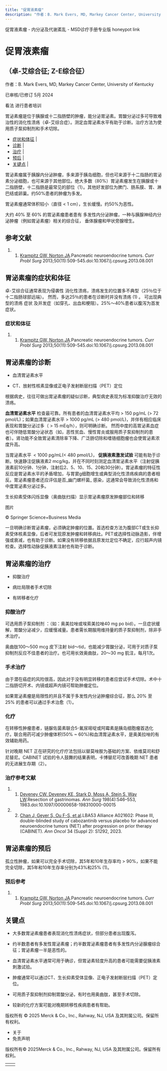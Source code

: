 ```yaml
---
title: "促胃液素瘤"
description: "作者：B. Mark Evers, MD, Markey Cancer Center, University of Kentucky"
---
```


﻿促胃液素瘤 \- 内分泌及代谢紊乱 \- MSD诊疗手册专业版 honeypot link

# 促胃液素瘤

## （卓-艾综合征; Z-E综合征）

作者：B. Mark Evers, MD, Markey Cancer Center, University of Kentucky

已审核/已修订 5月 2024

看法 进行患者培训

胃泌素瘤是位于胰腺或十二指肠壁的肿瘤，能分泌胃泌素。胃酸分泌过多可导致难治性的消化性溃疡（卓-艾综合症）。测定血胃泌素水平有助于诊断。治疗方法为使用质子泵抑制剂和手术切除。

- [症状和体征](#症状和体征_v91054056_zh) \|
- [诊断](#诊断_v91054070_zh) \|
- [治疗](#治疗_v91054086_zh) \|
- [预后](#预后_v91054122_zh) \|
- [关键点](#关键点_v91054133_zh) \|

胃泌素瘤属于胰腺内分泌肿瘤，多来源于胰岛细胞，但也可来源于十二指肠的胃泌素分泌细胞，也可来源于其他部位。绝大多数（80%）胃泌素瘤发生在胰腺或十二指肠壁，十二指肠是最常见的部位（1）。其他好发部位为脾门、肠系膜、胃、淋巴结或卵巢。约50%患者的肿瘤为多发。

胃泌素瘤通常体积较小（直径 < 1 cm），生长缓慢。约50%为恶性。

大约 40% 至 60% 的胃泌素瘤患者患有 多发性内分泌肿瘤，一种与胰腺神经内分泌肿瘤（例如胃泌素瘤）相关的综合征， 垂体腺瘤和甲状旁腺增生。

## 参考文献

1. 1. [Krampitz GW, Norton JA](https://pubmed.ncbi.nlm.nih.gov/24206780/).Pancreatic neuroendocrine tumors. _Curr Probl Surg_ 2013;50(11):509-545.doi:10.1067/j.cpsurg.2013.08.001


## 胃泌素瘤的症状和体征

卓-艾综合征通常表现为侵袭性 消化性溃疡，溃疡发生的位置多不典型（25％位于十二指肠球部远端）。 然而，多达25％的患者在诊断时并没有溃疡 (1) 。 可出现典型的溃疡 症状 及并发症（如穿孔、出血和梗阻）。25%～40%患者以腹泻为首发症状。

### 症状和体征

1. 1. [Krampitz GW, Norton JA](https://pubmed.ncbi.nlm.nih.gov/24206780/).Pancreatic neuroendocrine tumors. _Curr Probl Surg_ 2013;50(11):509-545.doi:10.1067/j.cpsurg.2013.08.001


## 胃泌素瘤的诊断

- 血清胃泌素水平

- CT、放射性核素显像或正电子发射断层扫描（PET）定位


根据病史，往往可做出胃泌素瘤的疑似诊断，典型病史表现为标准抑酸治疗无效的溃疡。

**血清胃泌素水平** 检查最可靠。所有患者的血清胃泌素水平均 > 150 pg/mL (> 72 pmol/L)；如果血清胃泌素水平 > 1000 pg/mL (> 480 pmol/L)，并伴有相应临床表现和胃酸分泌过多（ > 15 mEq/h），则可明确诊断。 然而中度的高胃泌素血症也可伴随低胃酸分泌状态（如，恶性贫血、慢性胃炎或服用质子泵抑制剂的患者）。肾功能不全致胃泌素清除率下降、广泛肠切除和嗜铬细胞瘤也会使胃泌素浓度升高。

当胃泌素水平  < 1000 pg/mL(< 480 pmol/L)， **促胰液素激发试验** 可能有助于诊断。快速静注促胰液素2 mcg/kg，并在不同时刻测定血清胃泌素水平（注射促胰液素前10分钟、1分钟，注射后2、5、10、15、20和30分钟）。胃泌素瘤的特征性反应是胃泌素水平的矛盾增加，与胃窦g细胞增生或典型消化性溃疡疾病的患者相反。胃泌素瘤患者还应评估是否_幽门螺杆菌_ 感染，这通常会导致消化性溃疡和中度胃泌素分泌过多。

生长抑素受体闪烁显像（奥曲肽扫描）显示胃泌素瘤原发肿瘤部位和转移



图片

© Springer Science+Business Media

一旦明确诊断胃泌素瘤，必须确定肿瘤的位置。首选检查方法为腹部CT或生长抑素受体核素显像，后者可发现原发肿瘤和转移病灶。PET或选择性动脉造影，伴增强或衰减，也有助于诊断。如果没有转移依据且原发灶定位不确定，应行超声内镜检查。选择性动脉促胰液素注射也有助于诊断。

## 胃泌素瘤的治疗

- 抑酸治疗

- 病灶局限者手术切除

- 有转移者化疗


### 抑酸治疗

可选用质子泵抑制剂 ：（如：奥美拉唑或埃索美拉唑40 mg po bid）。一旦症状缓解，胃酸分泌减少，应缓慢减量。患者需长期服用维持量的质子泵抑制剂，除非手术治疗。

奥曲肽100～500 mcg 皮下注射 bid～tid，也能减少胃酸分泌，可用于对质子泵抑制剂反应不佳患者的治疗。也可用长效奥曲肽，20～30 mg 肌注，每月1次。

### 手术治疗

由于潜在癌症的风险很高，因此对于没有明显转移的患者应尝试手术切除。术中十二指肠切开术、内镜或超声内镜可帮助肿瘤定位。

如果胃泌素瘤是局限性的并且不属于多发性内分泌肿瘤综合征，那么 20% 至 25% 的患者可以通过手术治愈（1）。

### 化疗

在转移性肿瘤患者，链脲佐菌素联合5-氟尿嘧啶或阿霉素是胰岛细胞瘤首选化疗。联合用药可减少肿瘤体积(50% ~ 60%)和血清胃泌素水平，是奥美拉唑的有效辅助用药。

针对晚期 NET 正在研究的化疗疗法包括以替莫唑胺为基础的方案、依维莫司和舒尼替尼。CABINET 试验的令人鼓舞的结果表明，卡博替尼可改善晚期 NET 患者的无进展生存期（2）。

### 治疗参考文献

1. 1. [Deveney CW, Deveney KE, Stark D, Moss A, Stein S, Way LW](https://pubmed.ncbi.nlm.nih.gov/6138003/).Resection of gastrinomas. _Ann Surg_ 198(4):546–553, 1983.doi:10.1097/00000658-198310000-00015

2. 2. [Chan J, Geyer S, Ou F-S, et al](https://www.sciencedirect.com/science/article/pii/S0923753423041911).LBA53 Alliance A021602: Phase III, double-blinded study of cabozantinib versus placebo for advanced neuroendocrine tumors (NET) after progression on prior therapy (CABINET). _Ann Oncol_ 34 (Suppl 2): S1292, 2023.


## 胃泌素瘤的预后

孤立性肿瘤，如果可以完全手术切除，其5年和10年生存率均 > 90%，如果不能完全切除，其5年和10年生存率分别为43%和25% (1)。

### 预后参考

1. 1. [Krampitz GW, Norton JA](https://pubmed.ncbi.nlm.nih.gov/24206780/).Pancreatic neuroendocrine tumors. _Curr Probl Surg_ 2013;50(11):509-545.doi:10.1067/j.cpsurg.2013.08.001


## 关键点

- 大多数胃泌素瘤患者表现消化性溃疡症状，但部分患者出现腹泻。

- 约半数患者有多发性胃泌素瘤；约半数胃泌素瘤患者有多发性内分泌腺瘤综合征；胃泌素瘤一半是恶性的。

- 血清胃泌素水平通常可用于确诊，但胃泌素轻度升高的患者可能需要促胰液素刺激试验。

- 肿瘤通常可以通过CT、生长抑素受体显像、正电子发射断层扫描（PET）定位。

- 可用质子泵抑制剂抑制胃酸分泌，有时也用奥曲肽，甚至手术切除。

- 较新的化疗方案可能对晚期转移性疾病患者有帮助。




版权所有 © 2025
Merck & Co., Inc., Rahway, NJ, USA 及其附属公司。保留所有权利。

- 关于
- 免责声明

版权所有© 2025Merck & Co., Inc., Rahway, NJ, USA 及其附属公司。保留所有权利。

|     |     |
| --- | --- |
|  |  |